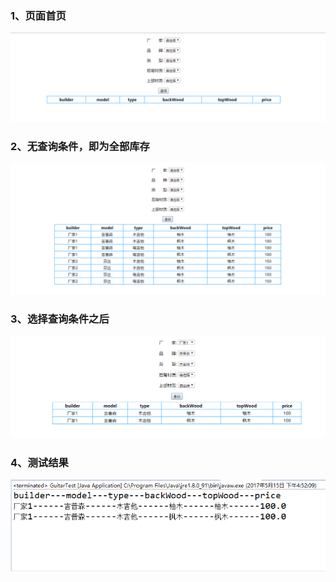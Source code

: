 ### 1、页面首页
![image](guitar2-1.png)
### 2、无查询条件，即为全部库存
![image](guitar2-2.png)
### 3、选择查询条件之后
![image](guitar2-3.png)
### 4、测试结果
![image](guitar2-4.png)
